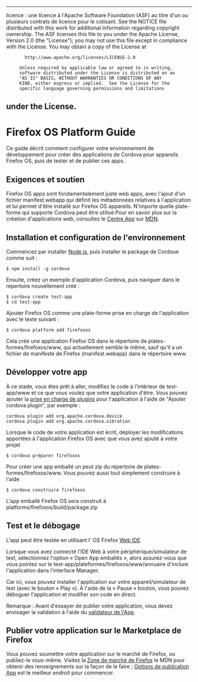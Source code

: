 * * *

licence : une licence à l'Apache Software Foundation (ASF) au titre d'un ou plusieurs contrats de licence pour le cotisant. See the NOTICE file distributed with this work for additional information regarding copyright ownership. The ASF licenses this file to you under the Apache License, Version 2.0 (the "License"); you may not use this file except in compliance with the License. You may obtain a copy of the License at

           http://www.apache.org/licenses/LICENSE-2.0
    
         Unless required by applicable law or agreed to in writing,
         software distributed under the License is distributed on an
         "AS IS" BASIS, WITHOUT WARRANTIES OR CONDITIONS OF ANY
         KIND, either express or implied.  See the License for the
         specific language governing permissions and limitations
    

## under the License.

# Firefox OS Platform Guide

Ce guide décrit comment configurer votre environnement de développement pour créer des applications de Cordova pour appareils Firefox OS, puis de tester et de publier ces apps.

## Exigences et soutien

Firefox OS apps sont fondamentalement juste web apps, avec l'ajout d'un fichier manifest.webapp qui définit les métadonnées relatives à l'application et lui permet d'être installé sur Firefox OS appareils. N'importe quelle plate-forme qui supporte Cordova peut être utilisé.Pour en savoir plus sur la création d'applications web, consultez le [Centre App][1] sur [MDN][2].

 [1]: https://developer.mozilla.org/en-US/Apps
 [2]: https://developer.mozilla.org/en-US/

## Installation et configuration de l'environnement

Commencez par installer [Node.js][3], puis installer le package de Cordoue comme suit :

 [3]: http://nodejs.org/

    $ npm install -g cordova
    

Ensuite, créez un exemple d'application Cordova, puis naviguer dans le répertoire nouvellement créé :

    $ cordova create test-app
    $ cd test-app
    

Ajouter Firefox OS comme une plate-forme prise en charge de l'application avec le texte suivant :

    $ cordova platform add firefoxos
    

Cela crée une application Firefox OS dans le répertoire de plates-formes/firefoxos/www, qui actuellement semble le même, sauf qu'il a un fichier de manifeste de Firefox (manifest.webapp) dans le répertoire www.

## Développer votre app

À ce stade, vous êtes prêt à aller, modifiez le code à l'intérieur de test-app/www et ce que vous voulez que votre application d'être. Vous pouvez ajouter la [prise en charge de plugins]() pour l'application à l'aide de "Ajouter cordova plugin", par exemple :

    cordova plugin add org.apache.cordova.device
    cordova plugin add org.apache.cordova.vibration
    

Lorsque le code de votre application est écrit, déployer les modifications apportées à l'application Firefox OS avec que vous avez ajouté à votre projet

    $ cordova préparer firefoxos
    

Pour créer une app emballé un peut zip du répertoire de plates-formes/firefoxos/www. Vous pouvez aussi tout simplement construire à l'aide

    $ cordova construire firefoxos
    

L'app emballé Firefox OS sera construit à platforms/firefoxos/build/package.zip

## Test et le débogage

L'app peut être testée en utilisant l' OS Firefox [Web IDE][4].

 [4]: https://developer.mozilla.org/en-US/docs/Tools/WebIDE

Lorsque vous avez connecté l'IDE Web à votre périphérique/simulateur de test, sélectionnez l'option « Open App emballés », alors assurez-vous que vous pointez sur le test-app/plateformes/firefoxos/www/annuaire d'inclure l'application dans l'interface Manager.

Car ici, vous pouvez installer l'application sur votre appareil/simulateur de test (avec le bouton « Play »). À l'aide de la « Pause » bouton, vous pouvez déboguer l'application et modifier son code en direct.

Remarque : Avant d'essayer de publier votre application, vous devez envisager la validation à l'aide du [validateur de l'App][5].

 [5]: https://marketplace.firefox.com/developers/validator

## Publier votre application sur le Marketplace de Firefox

Vous pouvez soumettre votre application sur le marché de Firefox, ou publiez-le vous-même. Visitez la [Zone de marché de Firefox][6] le MDN pour obtenir des renseignements sur la façon de le faire ; [Options de publication App][7] est le meilleur endroit pour commencer.

 [6]: https://developer.mozilla.org/en-US/Marketplace
 [7]: https://developer.mozilla.org/en-US/Marketplace/Publishing/Publish_options
